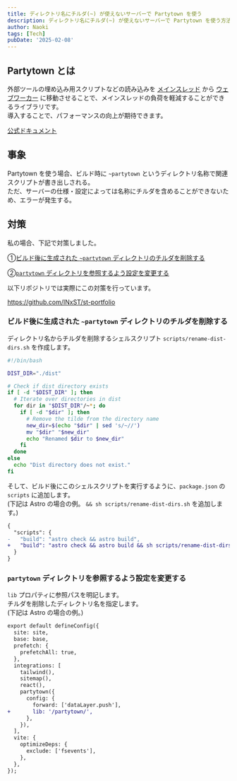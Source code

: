 ```yaml
---
title: ディレクトリ名にチルダ(~) が使えないサーバーで Partytown を使う
description: ディレクトリ名にチルダ(~) が使えないサーバーで Partytown を使う方法をご紹介します。
author: Naoki
tags: [Tech]
pubDate: '2025-02-08'
---
```


## Partytown とは

外部ツールの埋め込み用スクリプトなどの読み込みを [メインスレッド](https://developer.mozilla.org/ja/docs/Glossary/Main_thread) から [ウェブワーカー](https://developer.mozilla.org/ja/docs/Web/API/Web_Workers_API) に移動させることで、メインスレッドの負荷を軽減することができるライブラリです。  
導入することで、パフォーマンスの向上が期待できます。

[公式ドキュメント](https://partytown.builder.io/)

## 事象

Partytown を使う場合、ビルド時に `~partytown` というディレクトリ名称で関連スクリプトが書き出しされる。  
ただ、サーバーの仕様・設定によっては名称にチルダを含めることができないため、エラーが発生する。

## 対策

私の場合、下記で対策しました。

①[ビルド後に生成された `~partytown` ディレクトリのチルダを削除する](#ビルド後に生成された-partytown-ディレクトリのチルダを削除する)

②[`partytown` ディレクトリを参照するよう設定を変更する](#partytown-ディレクトリを参照するよう設定を変更する)

以下リポジトリでは実際にこの対策を行っています。

https://github.com/INxST/st-portfolio

### ビルド後に生成された `~partytown` ディレクトリのチルダを削除する

ディレクトリ名からチルダを削除するシェルスクリプト `scripts/rename-dist-dirs.sh` を作成します。

```bash
#!/bin/bash

DIST_DIR="./dist"

# Check if dist directory exists
if [ -d "$DIST_DIR" ]; then
  # Iterate over directories in dist
  for dir in "$DIST_DIR"/~*; do
    if [ -d "$dir" ]; then
      # Remove the tilde from the directory name
      new_dir=$(echo "$dir" | sed 's/~//')
      mv "$dir" "$new_dir"
      echo "Renamed $dir to $new_dir"
    fi
  done
else
  echo "Dist directory does not exist."
fi
```

そして、ビルド後にこのシェルスクリプトを実行するように、`package.json` の `scripts` に追加します。  
(下記は Astro の場合の例。 `&& sh scripts/rename-dist-dirs.sh` を追加します。)

```diff
{
  "scripts": {
-   "build": "astro check && astro build",
+   "build": "astro check && astro build && sh scripts/rename-dist-dirs.sh",
  }
}
```

### `partytown` ディレクトリを参照するよう設定を変更する

`lib` プロパティに参照パスを明記します。  
チルダを削除したディレクトリ名を指定します。  
(下記は Astro の場合の例。)

```diff
export default defineConfig({
  site: site,
  base: base,
  prefetch: {
    prefetchAll: true,
  },
  integrations: [
    tailwind(),
    sitemap(),
    react(),
    partytown({
      config: {
        forward: ['dataLayer.push'],
+       lib: '/partytown/',
      },
    }),
  ],
  vite: {
    optimizeDeps: {
      exclude: ['fsevents'],
    },
  },
});
```
